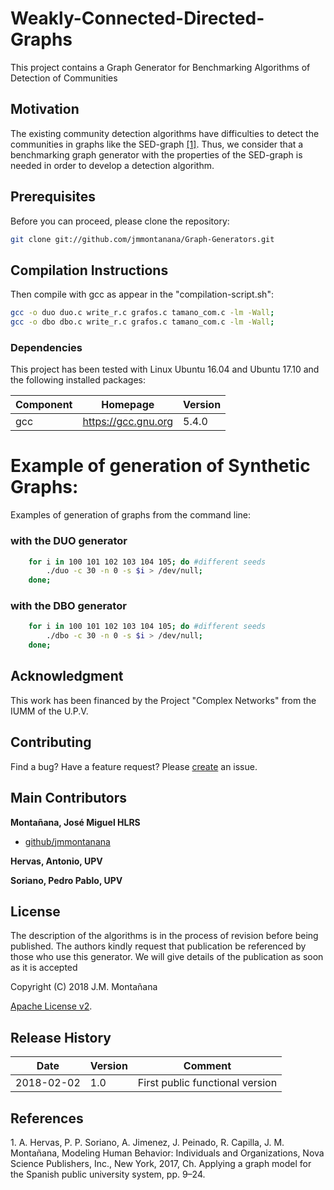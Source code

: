 # Weakly-Connected-Directed-Graphs
This project contains a Graph Generator for Benchmarking Algorithms of Detection of Communities

## Motivation 
The existing community detection algorithms have difficulties to detect the communities in graphs like the SED-graph [[1]](#ref1).
Thus, we consider that a benchmarking graph generator with the properties of the SED-graph 
is needed in order to develop a detection algorithm. 

## Prerequisites
Before you can proceed, please clone the repository:

  ```bash
  git clone git://github.com/jmmontanana/Graph-Generators.git
  ```

## Compilation Instructions
Then compile with gcc as appear in the "compilation-script.sh":

  ```bash
  gcc -o duo duo.c write_r.c grafos.c tamano_com.c -lm -Wall;
  gcc -o dbo dbo.c write_r.c grafos.c tamano_com.c -lm -Wall;
  ```
 
### Dependencies
This project has been tested with Linux Ubuntu 16.04 and Ubuntu 17.10  and the following installed packages:

| Component        | Homepage                 | Version   |
|----------------- |------------------------  |---------  |
| gcc              | https://gcc.gnu.org      | 5.4.0     | 
 
# Example of generation of Synthetic Graphs:
Examples of generation of graphs from the command line:

### with the DUO generator
```bash 
	for i in 100 101 102 103 104 105; do #different seeds
		./duo -c 30 -n 0 -s $i > /dev/null; 
	done;
```
### with the DBO generator

```bash
	for i in 100 101 102 103 104 105; do #different seeds
		./dbo -c 30 -n 0 -s $i > /dev/null; 
	done;
``` 

## Acknowledgment 
This work has been financed by the Project "Complex Networks" from the IUMM of the U.P.V.

## Contributing
Find a bug? Have a feature request?
Please [create](https://github.com/jmmontanana/Graph-Generators/issues) an issue.

## Main Contributors
**Montañana, José Miguel HLRS**
+ [github/jmmontanana](https://github.com/jmmontanana)

**Hervas, Antonio, UPV**

**Soriano, Pedro Pablo, UPV**

## License
The description of the algorithms is in the process of revision before being published.
The authors kindly request that publication be referenced by those who use this generator.
We will give details of the publication as soon as it is accepted

Copyright (C) 2018 J.M. Montañana

[Apache License v2](LICENSE).

## Release History
| Date        | Version | Comment          |
| ----------- | ------- | ---------------- |
| 2018-02-02  | 1.0     | First public functional version | 

## References
  <a name="ref1"></a>1. A. Hervas, P. P. Soriano, A. Jimenez, J. Peinado, R. Capilla, J. M. Montañana, 
  Modeling Human Behavior: Individuals and Organizations, Nova Science Publishers, Inc., New York, 2017, Ch. 
  Applying a graph model for the Spanish public university system, pp. 9–24.
